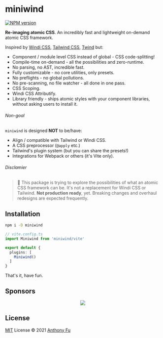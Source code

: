 # miniwind

[![NPM version](https://img.shields.io/npm/v/miniwind?color=a1b858&label=)](https://www.npmjs.com/package/miniwind)

**Re-imaging atomic CSS**. An incredibly fast and lightweight on-demand atomic CSS framework.

Inspired by [Windi CSS](http://windicss.org/), [Tailwind CSS](https://tailwindcss.com/), [Twind](https://github.com/tw-in-js/twind) but:

- Component / module level CSS instead of global - CSS code-splitting!
- Compile-time on-demand - all the possibilities and zero-runtime. 
- No parsing, no AST, incredible fast.
- Fully customizable - no core utilities, only presets.
- No preflights - no global pollutions.
- No pre-scanning, no file watcher - all done in one pass.
- CSS Scoping.
- Windi CSS Attributify.
- Library friendly - ships atomic styles with your component libraries, without asking users to install it.

###### Non-goal

`miniwind` is designed **NOT** to be/have:

- Align / compatible with Tailwind or Windi CSS.
- A CSS preprocessor (`@apply` etc.)
- Tailwind's plugin system (but you can share the presets!)
- Integrations for Webpack or others (it's Vite only).

###### Disclamier

> 🧪 This package is trying to explore the possibilities of what an atomic CSS framework can be. It's not a replacement for Windi CSS or Tailwind. **Not production ready**, yet. Breaking changes and overhaul redesigns are expected frequently.

## Installation

```bash
npm i -D miniwind
```

```ts
// vite.config.ts
import Miniwind from 'miniwind/vite'

export default {
  plugins: [
    Miniwind()
  ]
}
```

That's it, have fun.

## Sponsors

<p align="center">
  <a href="https://cdn.jsdelivr.net/gh/antfu/static/sponsors.svg">
    <img src='https://cdn.jsdelivr.net/gh/antfu/static/sponsors.svg'/>
  </a>
</p>

## License

[MIT](./LICENSE) License © 2021 [Anthony Fu](https://github.com/antfu)
